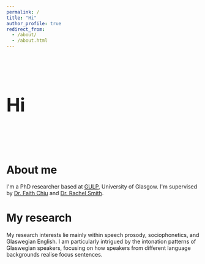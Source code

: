 ```yaml
---
permalink: /
title: "Hi"
author_profile: true
redirect_from: 
  - /about/
  - /about.html
---
```


<br>
<br>

<h1 style="font-size: 48px;">Hi</h1>

<br>
<br>
<br>

About me
=====
I'm a PhD researcher based at [GULP](https://www.gla.ac.uk/schools/critical/aboutus/resources/gulp/), University of Glasgow. I'm supervised by [Dr. Faith Chiu](https://www.gla.ac.uk/schools/critical/staff/faithchiu/) and [Dr. Rachel Smith](https://www.gla.ac.uk/schools/critical/staff/rachelsmith/).

My research
======
My research interests lie mainly within speech prosody, sociophonetics, and Glaswegian English. I am particularly intrigued by the intonation patterns of Glaswegian speakers, focusing on how speakers from different language backgrounds realise focus sentences.
